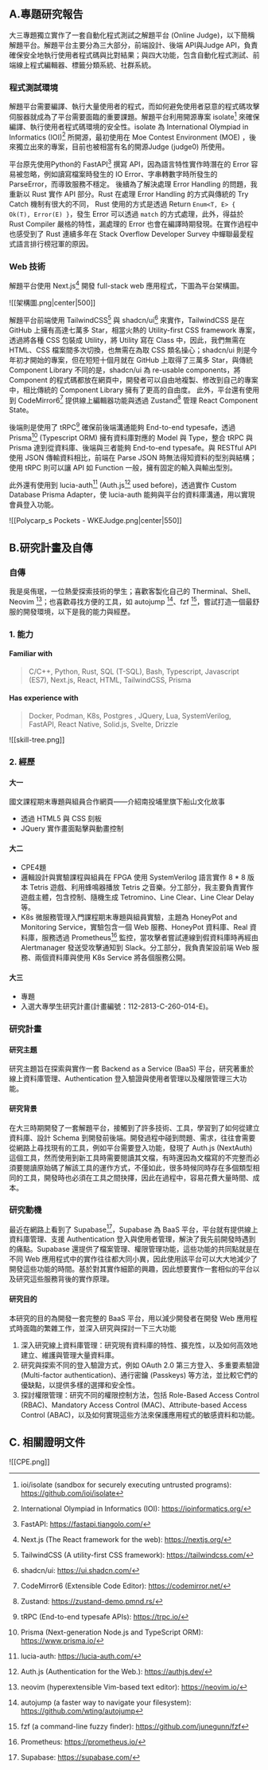 ## A.專題研究報告

大三專題獨立實作了一套自動化程式測試之解題平台 (Online Judge)，以下簡稱解題平台。解題平台主要分為三大部分，前端設計、後端 API與Judge API，負責確保安全地執行使用者程式碼與比對結果；與四大功能，包含自動化程式測試、前端線上程式編輯器、標籤分類系統、社群系統。

### 程式測試環境

解題平台需要編譯、執行大量使用者的程式，而如何避免使用者惡意的程式碼攻擊伺服器就成為了平台需要面臨的重要課題。解題平台利用開源專案 isolate[^1] 來確保編譯、執行使用者程式碼環境的安全性。isolate 為 International Olympiad in Informatics (IOI)[^2] 所開源，最初使用在 Moe Contest Environment (MOE) ，後來獨立出來的專案，目前也被相當有名的開源Judge (judge0) 所使用。

平台原先使用Python的 FastAPI[^3] 撰寫 API，因為語言特性實作時潛在的 Error 容易被忽略，例如讀寫檔案時發生的 IO Error、字串轉數字時所發生的 ParseError，而導致服務不穩定。
後續為了解決處理 Error Handling 的問題，我重新以 Rust 實作 API 部分。Rust 在處理 Error Handling 的方式與傳統的 Try Catch 機制有很大的不同， Rust 使用的方式是透過 Return `Enum<T, E> { Ok(T), Error(E) }`，發生 Error 可以透過 `match` 的方式處理，此外，得益於 Rust Compiler 嚴格的特性，漏處理的 Error 也會在編譯時期發現。在實作過程中也感受到了 Rust 連續多年在 Stack Overflow Developer Survey 中蟬聯最愛程式語言排行榜冠軍的原因。

### Web 技術

解題平台使用 Next.js[^4] 開發 full-stack web 應用程式，下圖為平台架構圖。

![[架構圖.png|center|500]]

解題平台前端使用 TailwindCSS[^5] 與  shadcn/ui[^6] 來實作，TailwindCSS 是在 GitHub 上擁有高達七萬多 Star，相當火熱的 Utility-first CSS framework 專案，透過將各種 CSS 包裝成 Utility，將 Utility 寫在 Class 中，因此，我們無需在 HTML、CSS 檔案間多次切換，也無需在為取 CSS 類名操心；shadcn/ui 則是今年初才開始的專案，但在短短十個月就在 GitHub 上取得了三萬多 Star，與傳統 Component Library 不同的是，shadcn/ui 為 re-usable components，將 Component 的程式碼都放在網頁中，開發者可以自由地複製、修改到自己的專案中，相比傳統的 Component Library 擁有了更高的自由度。
此外，平台還有使用到 CodeMirror6[^7] 提供線上編輯器功能與透過 Zustand[^8] 管理 React Component State。

後端則是使用了 tRPC[^9] 確保前後端溝通能夠 End-to-end typesafe，透過 Prisma[^10] (Typescript ORM) 擁有資料庫對應的 Model 與 Type，整合 tRPC 與 Prisma 達到從資料庫、後端與三者能夠 End-to-end typesafe。與 RESTful API 使用 JSON 傳輸資料相比，前端在 Parse JSON 時無法得知資料的型別與結構；使用 tRPC 則可以讓 API 如 Function 一般，擁有固定的輸入與輸出型別。

此外還有使用到 lucia-auth[^11] (Auth.js[^12] used before)，透過實作 Custom Database Prisma Adapter，使 lucia-auth 能夠與平台的資料庫溝通，用以實現會員登入功能。

![[Polycarp_s Pockets - WKEJudge.png|center|550]]

## B.研究計畫及自傳

### 自傳

我是吳侑珉，一位熱愛探索技術的學生；喜歡客製化自己的 Therminal、Shell、Neovim [^13]；也喜歡尋找方便的工具，如 autojump [^14]、fzf [^15]，嘗試打造一個最舒服的開發環境，以下是我的能力與經歷。

### 1. 能力

#### Familiar with

> C/C++, Python, Rust, SQL (T-SQL), Bash, Typescript, Javascript (ES7),
>  Next.js, React,  HTML, TailwindCSS, Prisma

#### Has experience with

> Docker, Podman, K8s, Postgres , JQuery, Lua, SystemVerilog, FastAPI,
> React Native, Solid.js, Svelte, Drizzle

![[skill-tree.png]]

### 2. 經歷

#### 大一

國文課程期末專題與組員合作網頁——介紹南投埔里旗下船山文化故事
- 透過 HTML5 與 CSS 刻板
- JQuery 實作畫面點擊與動畫控制

#### 大二
 
* CPE4題
* 邏輯設計與實驗課程與組員在 FPGA 使用 SystemVerilog 語言實作 8 * 8 版本 Tetris 遊戲、利用蜂鳴器播放 Tetris 之音樂。分工部分，我主要負責實作遊戲主體，包含控制、隨機生成 Tetromino、Line Clear、Line Clear Delay 等。
* K8s 微服務管理入門課程期末專題與組員實驗，主題為 HoneyPot and Monitoring Service，實驗包含一個 Web 服務、HoneyPot 資料庫、Real 資料庫，服務透過 Prometheus[^16] 監控，當攻擊者嘗試連線到假資料庫時再經由 Alertmanager 發送受攻擊通知到 Slack。分工部分，我負責架設前端 Web 服務、兩個資料庫與使用 K8s Service 將各個服務公開。

#### 大三

* 專題
* 入選大專學生研究計畫(計畫編號：112-2813-C-260-014-E)。

### 研究計畫

#### 研究主題

研究主題旨在探索與實作一套 Backend as a Service (BaaS) 平台，研究著重於線上資料庫管理、Authentication 登入驗證與使用者管理以及權限管理三大功能。

#### 研究背景
	
在大三時期開發了一套解題平台，接觸到了許多技術、工具，學習到了如何從建立資料庫、設計 Schema 到開發前後端。開發過程中碰到問題、需求，往往會需要從網路上尋找現有的工具，例如平台需要登入功能，發現了 Auth.js (NextAuth) 這個工具，然而使用到新工具時需要閱讀其文檔，有時還因為文檔寫的不完整而必須要閱讀原始碼了解該工具的運作方式，不僅如此，很多時候同時存在多個類型相同的工具，開發時也必須在工具之間抉擇，因此在過程中，容易花費大量時間、成本。

### 研究動機

最近在網路上看到了 Supabase[^17]，Supabase 為 BaaS 平台，平台就有提供線上資料庫管理、支援 Authentication 登入與使用者管理，解決了我先前開發時遇到的痛點。Supabase 還提供了檔案管理、權限管理功能，這些功能的共同點就是在不同 Web 應用程式中的實作往往都大同小異，因此使用該平台可以大大地減少了開發這些功能的時間。基於對其實作細節的興趣，因此想要實作一套相似的平台以及研究這些服務背後的實作原理。

#### 研究目的

本研究的目的為開發一套完整的 BaaS 平台，用以減少開發者在開發 Web 應用程式時面臨的繁雜工作，並深入研究與探討一下三大功能

1. 深入研究線上資料庫管理：研究現有資料庫的特性、擴充性，以及如何高效地建立、維護與管理大量資料庫。
2. 研究與探索不同的登入驗證方式，例如 OAuth 2.0 第三方登入、多重要素驗證 (Multi-factor authentication)、通行密鑰 (Passkeys) 等方法，並比較它們的優缺點，以提供多樣的選擇和安全性。
3. 探討權限管理：研究不同的權限控制方法，包括 Role-Based Access Control (RBAC)、Mandatory Access Control (MAC)、Attribute-based Access Control (ABAC)，以及如何實現這些方法來保護應用程式的敏感資料和功能。

## C. 相關證明文件

![[CPE.png]]

[^1]: ioi/isolate (sandbox for securely executing untrusted programs): https://github.com/ioi/isolate
[^2]: International Olympiad in Informatics (IOI): https://ioinformatics.org/
[^3]: FastAPI: https://fastapi.tiangolo.com/
[^4]: Next.js (The React framework for the web): https://nextjs.org/
[^5]: TailwindCSS (A utility-first CSS framework): https://tailwindcss.com/
[^6]: shadcn/ui: https://ui.shadcn.com/
[^7]: CodeMirror6 (Extensible Code Editor): https://codemirror.net/
[^8]: Zustand: https://zustand-demo.pmnd.rs/
[^9]: tRPC (End-to-end typesafe APIs): https://trpc.io/
[^10]: Prisma (Next-generation Node.js and TypeScript ORM): https://www.prisma.io/
[^11]: lucia-auth: https://lucia-auth.com/
[^12]: Auth.js (Authentication for the Web.): https://authjs.dev/
[^13]: neovim (hyperextensible Vim-based text editor): https://neovim.io/
[^14]: autojump (a faster way to navigate your filesystem): https://github.com/wting/autojump
[^15]: fzf (a command-line fuzzy finder): https://github.com/junegunn/fzf
[^16]: Prometheus: https://prometheus.io/
[^17]:  Supabase: https://supabase.com/